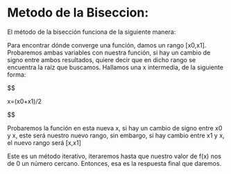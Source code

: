 # Metodo de la Biseccion:

El método de la bisección funciona de la siguiente manera:

Para encontrar dónde converge una función, damos un rango [x0,x1]. Probaremos ambas variables con nuestra función, si hay un cambio de signo entre ambos resultados, quiere decir que en dicho rango se encuentra la raíz que buscamos.
Hallamos una x intermedia, de la siguiente forma:

$$

x=(x0+x1)/2

$$

Probaremos la función en esta nueva x, si hay un cambio de signo entre x0 y x, este será nuestro nuevo rango, sin embargo, si hay cambio entre x1 y x, el nuevo rango será [x,x1]

Este es un método iterativo, iteraremos hasta que nuestro valor de f(x) nos de 0 un número cercano. Entonces, esa es la respuesta final que daremos.
